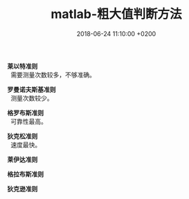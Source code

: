 ﻿---
layout: post
title:  "matlab-粗大值判断方法"
date:   2018-06-24 11:10:00 +0200
categories: _posts
---

**莱以特准则**  
&nbsp;&nbsp;需要测量次数较多，不够准确。     

**罗曼诺夫斯基准则**  
&nbsp;&nbsp;测量次数较少。    

**格罗布斯准则**  
&nbsp;&nbsp;可靠性最高。  

**狄克松准则**  
&nbsp;&nbsp;速度最快。   

**莱伊达准则**  

**格拉布斯准则**  

**狄克逊准则**  
